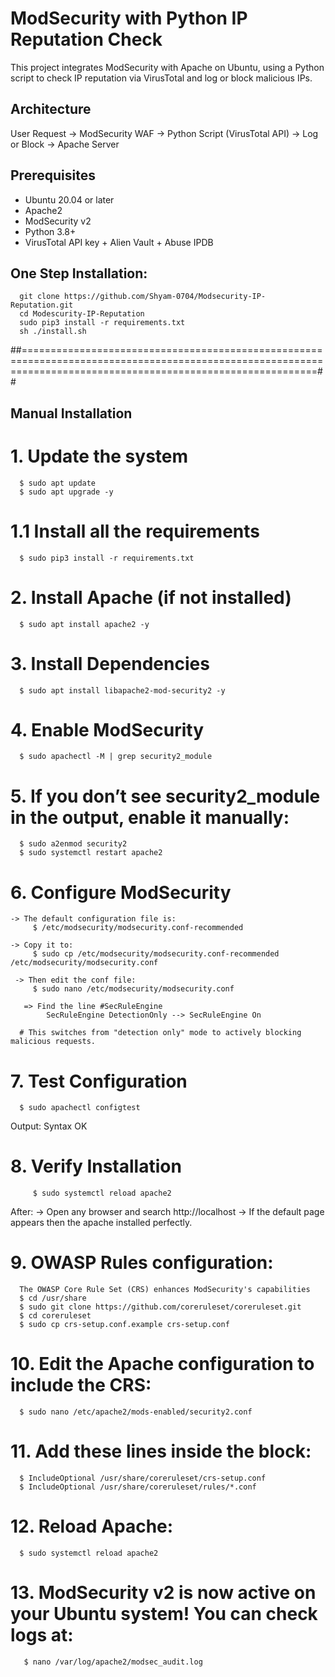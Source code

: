 # ModSecurity with Python IP Reputation Check

This project integrates ModSecurity with Apache on Ubuntu, using a Python script to check IP reputation via VirusTotal and log or block malicious IPs.

## Architecture
User Request → ModSecurity WAF → Python Script (VirusTotal API) → Log or Block → Apache Server

## Prerequisites
- Ubuntu 20.04 or later
- Apache2
- ModSecurity v2
- Python 3.8+
- VirusTotal API key + Alien Vault + Abuse IPDB
  
## One Step Installation:
      git clone https://github.com/Shyam-0704/Modsecurity-IP-Reputation.git
      cd Modescurity-IP-Reputation
      sudo pip3 install -r requirements.txt
      sh ./install.sh

##===============================================================================================================================================================##
      
## Manual Installation
# 1. Update the system
      $ sudo apt update
      $ sudo apt upgrade -y
# 1.1 Install all the requirements
      $ sudo pip3 install -r requirements.txt
      
# 2. Install Apache (if not installed)
      $ sudo apt install apache2 -y

# 3. Install Dependencies
      $ sudo apt install libapache2-mod-security2 -y

# 4. Enable ModSecurity
      $ sudo apachectl -M | grep security2_module

# 5. If you don’t see security2_module in the output, enable it manually:
      $ sudo a2enmod security2
      $ sudo systemctl restart apache2

# 6. Configure ModSecurity
    -> The default configuration file is:
         $ /etc/modsecurity/modsecurity.conf-recommended

    -> Copy it to:
         $ sudo cp /etc/modsecurity/modsecurity.conf-recommended /etc/modsecurity/modsecurity.conf

     -> Then edit the conf file:
         $ sudo nano /etc/modsecurity/modsecurity.conf

       => Find the line #SecRuleEngine
            SecRuleEngine DetectionOnly --> SecRuleEngine On

      # This switches from "detection only" mode to actively blocking malicious requests.

# 7. Test Configuration
      $ sudo apachectl configtest

   Output:
      Syntax OK

# 8. Verify Installation
         $ sudo systemctl reload apache2

   After:
      -> Open any browser and search http://localhost
      -> If the default page appears then the apache installed perfectly.

# 9. OWASP Rules configuration:

      The OWASP Core Rule Set (CRS) enhances ModSecurity's capabilities
      $ cd /usr/share
      $ sudo git clone https://github.com/coreruleset/coreruleset.git
      $ cd coreruleset
      $ sudo cp crs-setup.conf.example crs-setup.conf

# 10.  Edit the Apache configuration to include the CRS:
      $ sudo nano /etc/apache2/mods-enabled/security2.conf
      
# 11. Add these lines inside the <IfModule security2_module> block:

      $ IncludeOptional /usr/share/coreruleset/crs-setup.conf
      $ IncludeOptional /usr/share/coreruleset/rules/*.conf

# 12. Reload Apache:

      $ sudo systemctl reload apache2
      
# 13. ModSecurity v2 is now active on your Ubuntu system! You can check logs at:

       $ nano /var/log/apache2/modsec_audit.log


 





